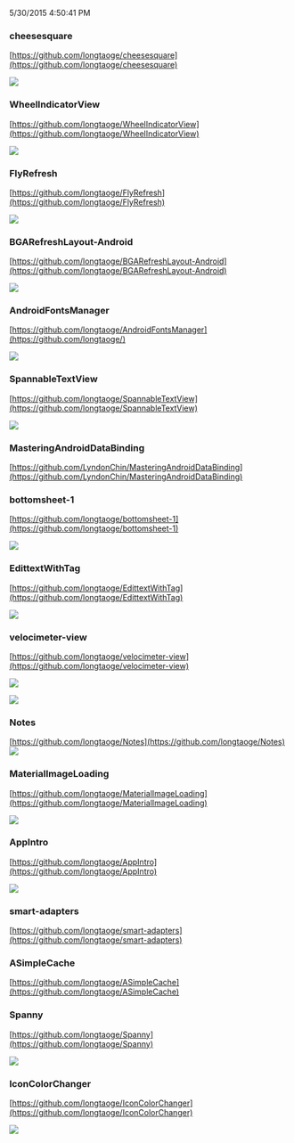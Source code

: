5/30/2015 4:50:41 PM 

### cheesesquare ###

[https://github.com/longtaoge/cheesesquare](https://github.com/longtaoge/cheesesquare)

![](https://raw.githubusercontent.com/chrisbanes/cheesesquare/master/art/icon.png)

### WheelIndicatorView ###
[https://github.com/longtaoge/WheelIndicatorView](https://github.com/longtaoge/WheelIndicatorView)

![](https://github.com/longtaoge/WheelIndicatorView/raw/master/art/animated_wheelview.gif?raw=true)


### FlyRefresh ###
[https://github.com/longtaoge/FlyRefresh](https://github.com/longtaoge/FlyRefresh)

![](https://github.com/longtaoge/FlyRefresh/raw/master/images/flyrefresh.gif)

### BGARefreshLayout-Android ###
[https://github.com/longtaoge/BGARefreshLayout-Android](https://github.com/longtaoge/BGARefreshLayout-Android)

![](https://raw.githubusercontent.com/bingoogolapple/BGARefreshLayout-Android/master/screenshots/6.gif)

### AndroidFontsManager ###
[https://github.com/longtaoge/AndroidFontsManager](https://github.com/longtaoge/)

![](https://github.com/GcsSloop/AndroidFontsManager/raw/master/Pic/fontsmanagerdemo.gif)

### SpannableTextView ###

[https://github.com/longtaoge/SpannableTextView](https://github.com/longtaoge/SpannableTextView)

![](https://raw.githubusercontent.com/lawloretienne/SpannableTextView/master/images/SpannableTextView_Screenshot2.png)

### MasteringAndroidDataBinding ###

[https://github.com/LyndonChin/MasteringAndroidDataBinding](https://github.com/LyndonChin/MasteringAndroidDataBinding)


### bottomsheet-1 ###

[https://github.com/longtaoge/bottomsheet-1](https://github.com/longtaoge/bottomsheet-1)


![](https://camo.githubusercontent.com/d81602913dd3f1e40268cbe4dfffa9d9697f58a3/687474703a2f2f692e696d6775722e636f6d2f3265335a686f552e676966)

### EdittextWithTag ###

[https://github.com/longtaoge/EdittextWithTag](https://github.com/longtaoge/EdittextWithTag)

![](https://raw.githubusercontent.com/pchauhan/EdittextWithTag/master/res/drawable/edittextwithtag.png)


### velocimeter-view ###
[https://github.com/longtaoge/velocimeter-view](https://github.com/longtaoge/velocimeter-view)

![](https://github.com/longtaoge/velocimeter-view/raw/master/art/velocimeter.png)

![](https://github.com/longtaoge/velocimeter-view/raw/master/art/velocimeter.gif)


### Notes ###
[https://github.com/longtaoge/Notes](https://github.com/longtaoge/Notes)
![](https://github.com/longtaoge/Notes/raw/master/screenshot/S50603-103314.jpg)


### MaterialImageLoading ###

[https://github.com/longtaoge/MaterialImageLoading](https://github.com/longtaoge/MaterialImageLoading)

![](https://github.com/longtaoge/MaterialImageLoading)

### AppIntro ###

[https://github.com/longtaoge/AppIntro](https://github.com/longtaoge/AppIntro)

![](https://github.com/PaoloRotolo/AppIntro/raw/master/art/intro.png)

### smart-adapters ###
[https://github.com/longtaoge/smart-adapters](https://github.com/longtaoge/smart-adapters)

### ASimpleCache ###
[https://github.com/longtaoge/ASimpleCache](https://github.com/longtaoge/ASimpleCache)

### Spanny ###
[https://github.com/longtaoge/Spanny](https://github.com/longtaoge/Spanny)

![](https://camo.githubusercontent.com/16b6d49cf7481709a8bb43803489e6f43e26c1ac/687474703a2f2f692e696d6775722e636f6d2f4e506e6c3079792e706e673f31)


### IconColorChanger ###
[https://github.com/longtaoge/IconColorChanger](https://github.com/longtaoge/IconColorChanger)

![](https://cloud.githubusercontent.com/assets/11768239/8147576/501152aa-128f-11e5-88ba-c192db79a2b4.jpg)